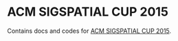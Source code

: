 ACM SIGSPATIAL CUP 2015
=======================

Contains docs and codes for
[ACM SIGSPATIAL CUP 2015](http://research.csc.ncsu.edu/stac/GISCUP2015/index.php).
